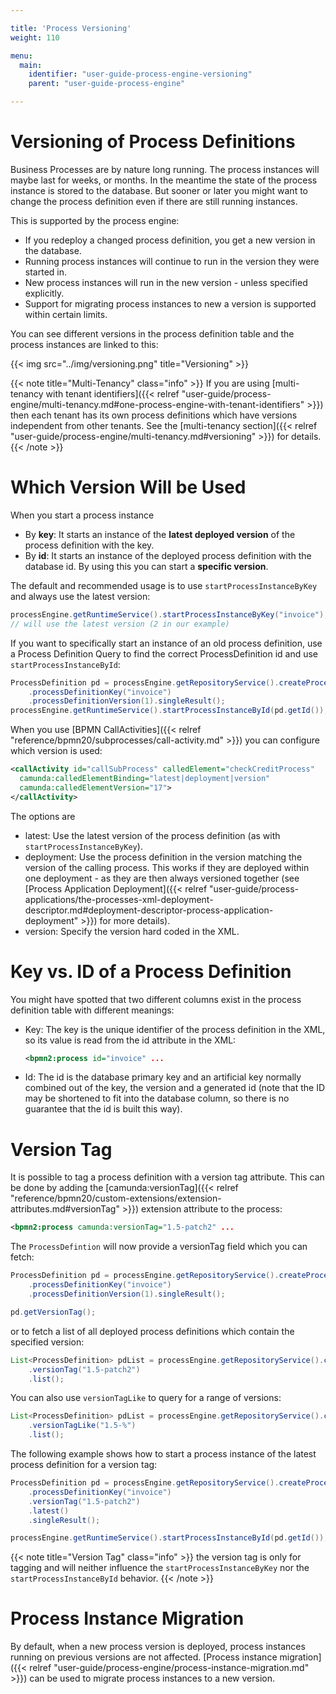 ```yaml
---

title: 'Process Versioning'
weight: 110

menu:
  main:
    identifier: "user-guide-process-engine-versioning"
    parent: "user-guide-process-engine"

---
```



# Versioning of Process Definitions

Business Processes are by nature long running. The process instances will maybe last for weeks, or months. In the meantime the state of the process instance is stored to the database. But sooner or later you might want to change the process definition even if there are still running instances.

This is supported by the process engine:

* If you redeploy a changed process definition, you get a new version in the database.
* Running process instances will continue to run in the version they were started in.
* New process instances will run in the new version - unless specified explicitly.
* Support for migrating process instances to new a version is supported within certain limits.

You can see different versions in the process definition table and the process instances are linked to this:

{{< img src="../img/versioning.png" title="Versioning" >}}

{{< note title="Multi-Tenancy" class="info" >}}
If you are using [multi-tenancy with tenant identifiers]({{< relref "user-guide/process-engine/multi-tenancy.md#one-process-engine-with-tenant-identifiers" >}}) then each tenant has its own process definitions which have versions independent from other tenants. See the [multi-tenancy section]({{< relref "user-guide/process-engine/multi-tenancy.md#versioning" >}}) for details.
{{< /note >}}


# Which Version Will be Used

When you start a process instance

* By **key**: It starts an instance of the **latest deployed version** of the process definition with the key.
* By **id**: It starts an instance of the deployed process definition with the database id. By using this you can start a **specific version**.

The default and recommended usage is to use `startProcessInstanceByKey` and always use the latest version:

```java
processEngine.getRuntimeService().startProcessInstanceByKey("invoice");
// will use the latest version (2 in our example)
```

If you want to specifically start an instance of an old process definition, use a Process Definition Query to find the correct ProcessDefinition id and use `startProcessInstanceById`:

```java
ProcessDefinition pd = processEngine.getRepositoryService().createProcessDefinitionQuery()
    .processDefinitionKey("invoice")
    .processDefinitionVersion(1).singleResult();
processEngine.getRuntimeService().startProcessInstanceById(pd.getId());
```

When you use [BPMN CallActivities]({{< relref "reference/bpmn20/subprocesses/call-activity.md" >}}) you can configure which version is used:

```xml
<callActivity id="callSubProcess" calledElement="checkCreditProcess"
  camunda:calledElementBinding="latest|deployment|version"
  camunda:calledElementVersion="17">
</callActivity>
```

The options are

* latest: Use the latest version of the process definition (as with `startProcessInstanceByKey`).
* deployment: Use the process definition in the version matching the version of the calling process. This works if they are deployed within one deployment - as they are then always versioned together (see [Process Application Deployment]({{< relref "user-guide/process-applications/the-processes-xml-deployment-descriptor.md#deployment-descriptor-process-application-deployment" >}}) for more details).
* version: Specify the version hard coded in the XML.


# Key vs. ID of a Process Definition

You might have spotted that two different columns exist in the process definition table with different meanings:

* Key: The key is the unique identifier of the process definition in the XML, so its value is read from the id attribute in the XML:

    ```xml
    <bpmn2:process id="invoice" ...
    ```

* Id: The id is the database primary key and an artificial key normally combined out of the key, the version and a generated id (note that the ID may be shortened to fit into the database column, so there is no guarantee that the id is built this way).

# Version Tag

It is possible to tag a process definition with a version tag attribute. This can be done by adding the
[camunda:versionTag]({{< relref "reference/bpmn20/custom-extensions/extension-attributes.md#versionTag" >}})
extension attribute to the process:

```xml
<bpmn2:process camunda:versionTag="1.5-patch2" ...
```

The `ProcessDefintion` will now provide a versionTag field which you can fetch:

```java
ProcessDefinition pd = processEngine.getRepositoryService().createProcessDefinitionQuery()
    .processDefinitionKey("invoice")
    .processDefinitionVersion(1).singleResult();

pd.getVersionTag();
```

or to fetch a list of all deployed process definitions which contain the specified version:

```java
List<ProcessDefinition> pdList = processEngine.getRepositoryService().createProcessDefinitionQuery()
    .versionTag("1.5-patch2")
    .list();

```

You can also use `versionTagLike` to query for a range of versions:

```java
List<ProcessDefinition> pdList = processEngine.getRepositoryService().createProcessDefinitionQuery()
    .versionTagLike("1.5-%")
    .list();
```

The following example shows how to start a process instance of the latest process
definition for a version tag:

```java
ProcessDefinition pd = processEngine.getRepositoryService().createProcessDefinitionQuery()
    .processDefinitionKey("invoice")
    .versionTag("1.5-patch2")
    .latest()
    .singleResult();

processEngine.getRuntimeService().startProcessInstanceById(pd.getId());
```

{{< note title="Version Tag" class="info" >}}
the version tag is only for tagging and will neither influence the `startProcessInstanceByKey`
nor the `startProcessInstanceById` behavior.
{{< /note >}}

# Process Instance Migration

By default, when a new process version is deployed, process instances running on previous versions are not affected.
[Process instance migration]({{< relref "user-guide/process-engine/process-instance-migration.md" >}}) can be used
to migrate process instances to a new version.
